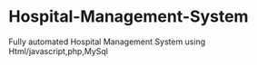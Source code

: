 # Hospital-Management-System
Fully automated Hospital Management System using Html/javascript,php,MySql 
